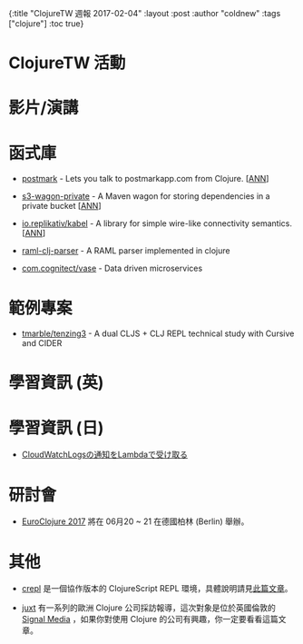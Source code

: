 {:title "ClojureTW 週報 2017-02-04"
:layout :post
:author "coldnew"
:tags  ["clojure"]
:toc true}

# ClojureTW 活動

# 影片/演講

# 函式庫

* [postmark](https://github.com/danielcompton/clojure-postmark) - Lets you talk to postmarkapp.com from Clojure. [[ANN](https://groups.google.com/forum/#!msg/clojure/0TTiiaKqqJY/PRFx8ofxBgAJ)]

* [s3-wagon-private](https://github.com/s3-wagon-private/s3-wagon-private) - A Maven wagon for storing dependencies in a private bucket [[ANN](https://groups.google.com/forum/#!msg/clojure/29WHkvcPbeM/RH4QVrvzBgAJ)]

* [io.replikativ/kabel](https://github.com/replikativ/kabel) - A library for simple wire-like connectivity semantics. [[ANN](https://groups.google.com/forum/#!msg/clojure/Vg78MxSp0VI/hRmOm1UTBwAJ)]

* [raml-clj-parser](https://github.com/zacyang/raml-clj-parser) -  A RAML parser implemented in clojure

* [com.cognitect/vase](https://github.com/cognitect-labs/vase) - Data driven microservices

# 範例專案

* [tmarble/tenzing3](https://github.com/tmarble/tenzing3) - A dual CLJS + CLJ REPL technical study with Cursive and CIDER

# 學習資訊 (英)

# 學習資訊 (日)

* [CloudWatchLogsの通知をLambdaで受け取る](http://qiita.com/hiroyuki-nagata/items/87f7550a0d23eeca48ac)

# 研討會

* [EuroClojure 2017](http://2017.euroclojure.org/) 將在 06月20 ~ 21 在德國柏林 (Berlin) 舉辦。

# 其他

* [crepl](crepl.thegeez.net) 是一個協作版本的 ClojureScript REPL 環境，具體說明請見[此篇文章](http://thegeez.net/2017/02/03/crepl_collaborative_editor.html)。

* [juxt](https://juxt.pro) 有一系列的歐洲 Clojure 公司採訪報導，這次對象是位於英國倫敦的  [Signal Media](https://juxt.pro/blog/posts/clojure-in-signal.html) ，如果你對使用 Clojure 的公司有興趣，你一定要看看這篇文章。
